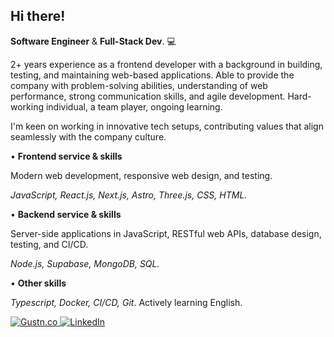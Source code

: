 ## Hi there!

**Software Engineer** & **Full-Stack Dev**. 💻

2+ years experience as a frontend developer with a background in building, testing, and maintaining web-based applications. Able to provide the company with problem-solving abilities, understanding of web performance, strong communication skills, and agile development. Hard-working individual, a team player, ongoing learning.

I'm keen on working in innovative tech setups, contributing values that align seamlessly with the company culture.

• **Frontend service & skills**

Modern web development, responsive web design, and testing.

_JavaScript, React.js, Next.js, Astro, Three.js, CSS, HTML._


• **Backend service & skills**

Server-side applications in JavaScript, RESTful web APIs, database design, testing, and CI/CD.

_Node.js, Supabase, MongoDB, SQL._


• **Other skills**

_Typescript, Docker, CI/CD, Git_. Actively learning English.

<a href="https://cv.gustn.co" target="_blank">
  <img alt="Gustn.co" src="https://img.shields.io/badge/cv-gustn.co-blue">
</a>
<a href="https://www.linkedin.com/in/agustinlzn" target="_blank"><img src="https://img.shields.io/badge/LinkedIn-%230077B5.svg?&style=flat-square&logo=linkedin&logoColor=white" alt="LinkedIn"></a>
